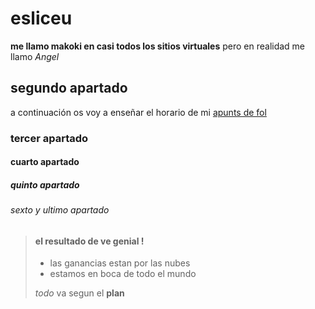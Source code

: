 # esliceu
**me llamo makoki en casi todos los sitios virtuales** pero en realidad me llamo *Angel*
## segundo apartado
a continuación os voy a enseñar el horario de mi [apunts de fol](fol/apuntes.md)
### tercer apartado
#### cuarto apartado
##### quinto apartado
###### sexto y ultimo apartado

> #### el resultado de ve genial !
>
> - las ganancias estan por las nubes
> - estamos en boca de todo el mundo
>
>  *todo* va segun el **plan**